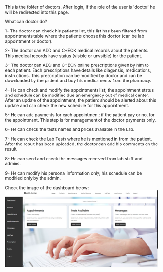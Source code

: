 This is the folder of doctors. After login, if the role of the user is 'doctor' he will be redirected into this page.

What can doctor do? 

1- The doctor can check his patients list, this list has been filtered from appointments table where the patients choose this doctor (can be lab appointment or doctor).

2- The doctor can ADD and CHECK medical records about the patients. This medical records have status (visible or unvsible) for the patient.

3- The doctor can ADD and CHECK online prescriptions given by him to each patient. Each prescriptions have details like diagonsis, medications, instructions. This prescription can be modified by doctor and can be downloaded by the patient and buy his medicaments from the pharmacy.

4- He can check and modify the appointments list; the appointment status and schedule can be modified due an emergency out of medical center. After an update of the appointment, the patient should be alerted about this update and can check the new schedule for this appointment.

5- He can add payments for each appointment; if the patient pay or not for the appointment. This step is for management of the doctor payments only.

6- He can check the tests names and prices available in the Lab.

7- He can check the Lab Tests where he is mentioned in from the patient. After the result has been uploaded, the doctor can add his comments on the result.

8- He can send and check the messages received from lab staff and admins.

9- He can modify his personal information only; his schedule can be modified only by the admin.

Check the image of the dashboard below:
![Website Preview](doctordashboard.png)
